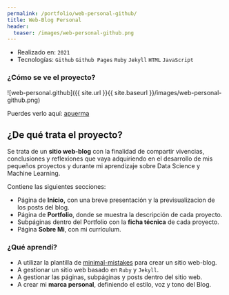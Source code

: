 ```yaml
---
permalink: /portfolio/web-personal-github/
title: Web-Blog Personal
header:
  teaser: /images/web-personal-github.png
---
```


* Realizado en: `2021`
* Tecnologías: `Github` `Github Pages` `Ruby` `Jekyll` `HTML` `JavaScript`

### ¿Cómo se ve el proyecto?

![web-personal.github]({{ site.url }}{{ site.baseurl }}/images/web-personal-github.png)

Puerdes verlo aquí: [apuerma](https://apuerma.github.io)

## ¿De qué trata el proyecto?

Se trata de un **sitio web-blog** con la finalidad de compartir vivencias, conclusiones y reflexiones que vaya adquiriendo en el desarrollo de mis pequeños proyectos y durante mi aprendizaje sobre Data Science y Machine Learning. 

Contiene las siguientes secciones:

- Página de **Inicio,** con una breve presentación y la previsualizacion de los posts del blog.
- Página de **Portfolio**, donde se muestra la descripción de cada proyecto.
- Subpáginas dentro del Portfolio con la **ficha técnica** de cada proyecto.
- Página **Sobre Mi**, con mi currículum.

### ¿Qué aprendí?

- A utilizar la plantilla de [minimal-mistakes](https://https://github.com/mmistakes/minimal-mistakes) para crear un sitio web-blog.
- A gestionar un sitio web basado en `Ruby` y `Jekyll`.
- A gestionar las páginas, subpáginas y posts dentro del sitio web.
- A crear mi **marca personal**, definiendo el estilo, voz y tono del Blog.

